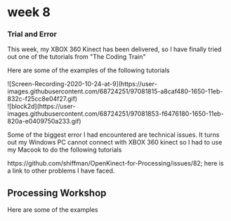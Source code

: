 <h1> week 8 </h1> 
<h3> Trial and Error  </h3> 
<p>This week, my XBOX 360 Kinect has been delivered, so I have finally tried out one of the tutorials from "The Coding Train" </p> 

<p>Here are some of the examples of the following tutorials</p> 
<p>![Screen-Recording-2020-10-24-at-9](https://user-images.githubusercontent.com/68724251/97081815-a8caf480-1650-11eb-832c-f25cc8e04f27.gif)
<br>![block2d](https://user-images.githubusercontent.com/68724251/97081853-f6476180-1650-11eb-820a-e0409750a233.gif)</p>

<p> Some of the biggest error I had encountered are technical issues. It turns out my Windows PC cannot connect with XBOX 360 kinect so I had to use my Macook to do the following tutorials</p> 
<p> https://github.com/shiffman/OpenKinect-for-Processing/issues/82; here is a link to other problems I have faced.</p> 

<h2> Processing Workshop</h2> 

<p>Here are some of the examples </p> 
